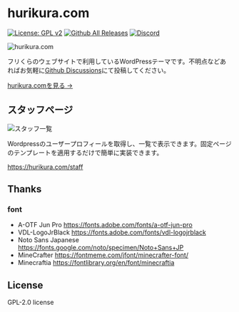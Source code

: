 # hurikura.com

[![License: GPL v2](https://img.shields.io/badge/License-GPL%20v2-blue.svg)](https://www.gnu.org/licenses/old-licenses/gpl-2.0.en.html)
[![Github All Releases](https://img.shields.io/github/downloads/hurikura/wordpress-theme/total.svg)](https://github.com/hurikura/hurikura.com/releases)
[![Discord](https://img.shields.io/discord/972742767224705044?color=%235865F2&label=Discord&logo=discord&logoColor=white)](https://discord.com/invite/UsbHGENsc2)

![hurikura.com](https://user-images.githubusercontent.com/91340399/203094850-2fd28b60-b34a-4dfa-9596-b3d0feb65ae2.png)

フリくらのウェブサイトで利用しているWordPressテーマです。不明点などあればお気軽に[Github Discussions](https://github.com/hurikura/wordpress-theme/discussions)にて投稿してください。

[hurikura.comを見る →](https://hurikura.com)

## スタッフページ

![スタッフ一覧](https://user-images.githubusercontent.com/91340399/203096242-57ec502c-bc58-4f80-a263-2c31b304a5c3.png)

Wordpressのユーザープロフィールを取得し、一覧で表示できます。固定ページのテンプレートを適用するだけで簡単に実装できます。

https://hurikura.com/staff

## Thanks

### font

- A-OTF Jun Pro <https://fonts.adobe.com/fonts/a-otf-jun-pro>
- VDL-LogoJrBlack <https://fonts.adobe.com/fonts/vdl-logojrblack>
- Noto Sans Japanese <https://fonts.google.com/noto/specimen/Noto+Sans+JP>
- MineCrafter <https://fontmeme.com/jfont/minecrafter-font/>
- Minecraftia <https://fontlibrary.org/en/font/minecraftia>

## License

GPL-2.0 license
